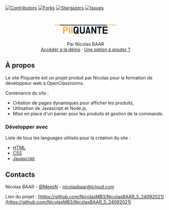 [![Contributors][contributors-shield]][contributors-url]
[![Forks][forks-shield]][forks-url]
[![Stargazers][stars-shield]][stars-url]
[![Issues][issues-shield]][issues-url]

<br />

<p align="center">
  <a href="https://nicolasmb3.github.io/NicolasBAAR_5_24092021/">
    <img src="logo-github.png" alt="Logo">
  </a>

  <p align="center">
    Par Nicolas BAAR
    <br />
    <a href="https://nicolasmb3.github.io/NicolasBAAR_5_24092021/">Accéder à la démo</a>
    ·
    <a href="https://github.com/NicolasMB3/NicolasBAAR_5_24092021/issues">Une option à ajouter ?</a>
  </p>
</p>

## À propos

Le site Piiquante est un projet produit par Nicolas pour la formation de développeur web à OpenClassrooms.

Contenance du site :
* Création de pages dynamiques pour afficher les produits,
* Utilisation de Javascript et Node.js,
* Mise en place d'un panier pour les produits et gestion de la commande.

### Développer avec 
Liste de tous les languages utilisés pour la création du site :
* [HTML](https://developer.mozilla.org/fr/docs/Web/HTML)
* [CSS](https://developer.mozilla.org/fr/docs/Web/css)
* [Javascript](https://developer.mozilla.org/fr/docs/Web/JavaScript)

## Contacts

Nicolas BAAR - [@MeesN](https://nicolasbaar.fr/) - nicolasbaar@icloud.com

Lien du projet : [https://github.com/NicolasMB3/NicolasBAAR_5_24092021](https://github.com/NicolasMB3/NicolasBAAR_5_24092021)

[contributors-shield]: https://img.shields.io/github/contributors/NicolasMB3/NicolasBAAR_5_24092021.svg?style=flat-square
[contributors-url]: https://github.com/NicolasMB3/NicolasBAAR_5_24092021/graphs/contributors
[forks-shield]: https://img.shields.io/github/forks/NicolasMB3/NicolasBAAR_5_24092021.svg?style=flat-square
[forks-url]: https://github.com/NicolasMB3/NicolasBAAR_5_24092021/pulse
[stars-shield]: https://img.shields.io/github/stars/NicolasMB3/NicolasBAAR_5_24092021.svg?style=flat-square
[stars-url]: https://github.com/NicolasMB3/NicolasBAAR_5_24092021/stargazers
[issues-shield]: https://img.shields.io/github/issues/NicolasMB3/NicolasBAAR_5_24092021.svg?style=flat-square
[issues-url]: https://github.com/NicolasMB3/NicolasBAAR_5_24092021/issues